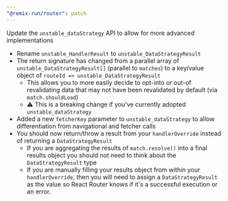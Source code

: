```yaml
---
"@remix-run/router": patch
---
```


Update the `unstable_dataStrategy` API to allow for more advanced implementations

- Rename `unstable_HandlerResult` to `unstable_DataStrategyResult`
- The return signature has changed from a parallel array of `unstable_DataStrategyResult[]` (parallel to `matches`) to a key/value object of `routeId => unstable_DataStrategyResult`
  - This allows you to more easily decide to opt-into or out-of revalidating data that may not have been revalidated by default (via `match.shouldLoad`)
  - ⚠️ This is a breaking change if you've currently adopted `unstable_dataStrategy`
- Added a new `fetcherKey` parameter to `unstable_dataStrategy` to allow differentiation from navigational and fetcher calls
- You should now return/throw a result from your `handlerOverride` instead of returning a `DataStrategyResult`
  - If you are aggregating the results of `match.resolve()` into a final results object you should not need to think about the `DataStrategyResult` type
  - If you are manually filling your results object from within your `handlerOverride`, then you will need to assign a `DataStrategyResult` as the value so React Router knows if it's a successful execution or an error.
